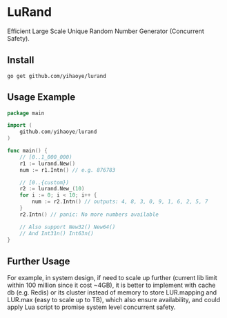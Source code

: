 # LuRand
Efficient Large Scale Unique Random Number Generator (Concurrent Safety).  

## Install
`go get github.com/yihaoye/lurand`  

## Usage Example
```go
package main

import (
    github.com/yihaoye/lurand
)

func main() {
    // [0..1_000_000)
    r1 := lurand.New()
    num := r1.Intn() // e.g. 876783

    // [0..{custom})
    r2 := lurand.New_(10)
    for i := 0; i < 10; i++ {
        num := r2.Intn() // outputs: 4, 8, 3, 0, 9, 1, 6, 2, 5, 7
    }
    r2.Intn() // panic: No more numbers available

    // Also support New32() New64()
    // And Int31n() Int63n()
}
```

## Further Usage
For example, in system design, if need to scale up further (current lib limit within 100 million since it cost ~4GB), it is better to implement with cache db (e.g. Redis) or its cluster instead of memory to store LUR.mapping and LUR.max (easy to scale up to TB), which also ensure availability, and could apply Lua script to promise system level concurrent safety.  
